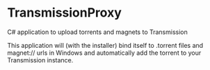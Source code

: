 # TransmissionProxy
C# application to upload torrents and magnets to Transmission

This application will (with the installer) bind itself to .torrent files and magnet:// urls in Windows and automatically add the torrent to your Transmission instance.
